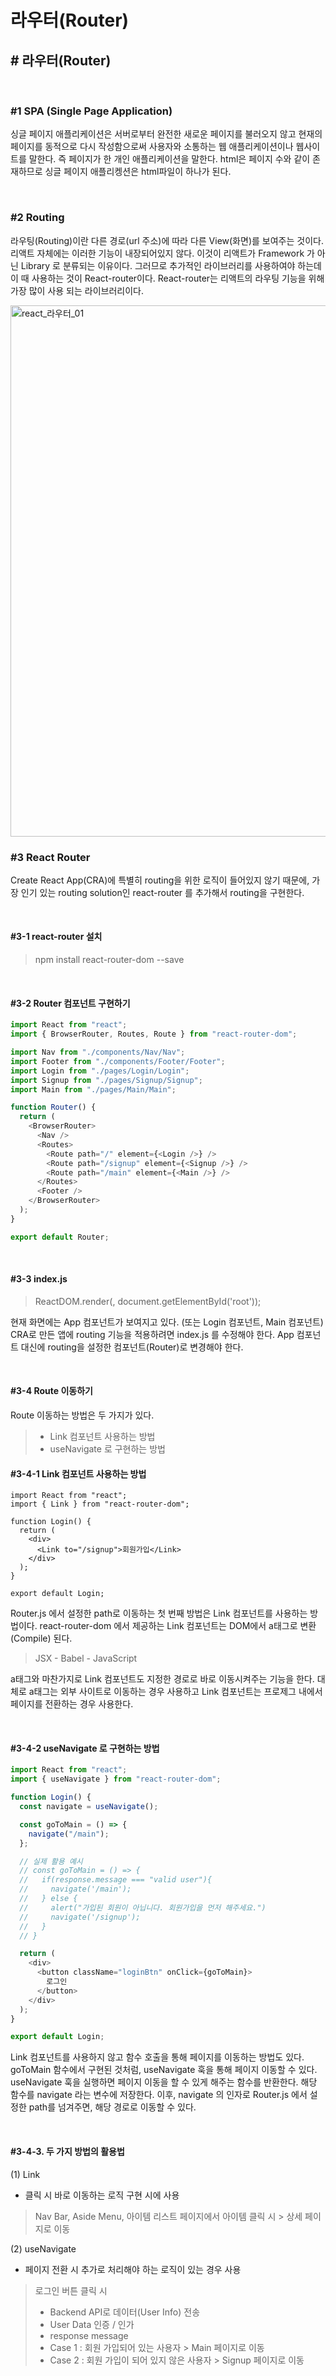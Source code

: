 # 라우터(Router)

## # 라우터(Router)

<br>

### #1 SPA (Single Page Application)

싱글 페이지 애플리케이션은 서버로부터 완전한 새로운 페이지를 불러오지 않고 현재의 페이지를 동적으로 다시 작성함으로써 사용자와 소통하는 웹 애플리케이션이나 웹사이트를 말한다. 즉 페이지가 한 개인 애플리케이션을 말한다. html은 페이지 수와 같이 존재하므로 싱글 페이지 애플리켕션은 html파일이 하나가 된다.

<br>

### #2 Routing

라우팅(Routing)이란 다른 경로(url 주소)에 따라 다른 View(화면)를 보여주는 것이다. 리액트 자체에는 이러한 기능이 내장되어있지 않다. 이것이 리액트가 Framework 가 아닌 Library 로 분류되는 이유이다. 그러므로 추가적인 라이브러리를 사용하여야 하는데 이 때 사용하는 것이 React-router이다. React-router는 리액트의 라우팅 기능을 위해 가장 많이 사용 되는 라이브러리이다.

<img width="850" alt="react_라우터_01" src="https://github.com/Yu-jae-min/Basic-concept/assets/85284246/b40b9f26-8094-427b-bf17-79c393db2181">

<br>

### #3 React Router

Create React App(CRA)에 특별히 routing을 위한 로직이 들어있지 않기 때문에, 가장 인기 있는 routing solution인 react-router 를 추가해서 routing을 구현한다.

<br>

#### #3-1 react-router 설치

> npm install react-router-dom --save

<br>

#### #3-2 Router 컴포넌트 구현하기

```javascript
import React from "react";
import { BrowserRouter, Routes, Route } from "react-router-dom";

import Nav from "./components/Nav/Nav";
import Footer from "./components/Footer/Footer";
import Login from "./pages/Login/Login";
import Signup from "./pages/Signup/Signup";
import Main from "./pages/Main/Main";

function Router() {
  return (
    <BrowserRouter>
      <Nav />
      <Routes>
        <Route path="/" element={<Login />} />
        <Route path="/signup" element={<Signup />} />
        <Route path="/main" element={<Main />} />
      </Routes>
      <Footer />
    </BrowserRouter>
  );
}

export default Router;
```

<br>

#### #3-3 index.js

> ReactDOM.render(<Router />, document.getElementById('root'));

현재 화면에는 App 컴포넌트가 보여지고 있다. (또는 Login 컴포넌트, Main 컴포넌트)
CRA로 만든 앱에 routing 기능을 적용하려면 index.js 를 수정해야 한다.
App 컴포넌트 대신에 routing을 설정한 컴포넌트(Router)로 변경해야 한다.

<br>

#### #3-4 Route 이동하기

Route 이동하는 방법은 두 가지가 있다.

> - Link 컴포넌트 사용하는 방법
> - useNavigate 로 구현하는 방법

#### #3-4-1 Link 컴포넌트 사용하는 방법

```javascirpt
import React from "react";
import { Link } from "react-router-dom";

function Login() {
  return (
    <div>
      <Link to="/signup">회원가입</Link>
    </div>
  );
}

export default Login;
```

Router.js 에서 설정한 path로 이동하는 첫 번째 방법은 Link 컴포넌트를 사용하는 방법이다.
react-router-dom 에서 제공하는 Link 컴포넌트는 DOM에서 a태그로 변환(Compile) 된다.

> JSX - Babel - JavaScript

a태그와 마찬가지로 Link 컴포넌트도 지정한 경로로 바로 이동시켜주는 기능을 한다.
대체로 a태그는 외부 사이트로 이동하는 경우 사용하고 Link 컴포넌트는 프로제그 내에서 페이지를 전환하는 경우 사용한다.

<br>

#### #3-4-2 useNavigate 로 구현하는 방법

```javascript
import React from "react";
import { useNavigate } from "react-router-dom";

function Login() {
  const navigate = useNavigate();

  const goToMain = () => {
    navigate("/main");
  };

  // 실제 활용 예시
  // const goToMain = () => {
  //   if(response.message === "valid user"){
  //     navigate('/main');
  //   } else {
  //     alert("가입된 회원이 아닙니다. 회원가입을 먼저 해주세요.")
  //     navigate('/signup');
  //   }
  // }

  return (
    <div>
      <button className="loginBtn" onClick={goToMain}>
        로그인
      </button>
    </div>
  );
}

export default Login;
```

Link 컴포넌트를 사용하지 않고 함수 호출을 통해 페이지를 이동하는 방법도 있다.
goToMain 함수에서 구현된 것처럼, useNavigate 훅을 통해 페이지 이동할 수 있다.
useNavigate 훅을 실행하면 페이지 이동을 할 수 있게 해주는 함수를 반환한다. 해당 함수를 navigate 라는 변수에 저장한다.
이후, navigate 의 인자로 Router.js 에서 설정한 path를 넘겨주면, 해당 경로로 이동할 수 있다.

<br>

#### #3-4-3. 두 가지 방법의 활용법

(1) Link

- 클릭 시 바로 이동하는 로직 구현 시에 사용

> Nav Bar, Aside Menu, 아이템 리스트 페이지에서 아이템 클릭 시 > 상세 페이지로 이동

(2) useNavigate

- 페이지 전환 시 추가로 처리해야 하는 로직이 있는 경우 사용

> 로그인 버튼 클릭 시
>
> - Backend API로 데이터(User Info) 전송
> - User Data 인증 / 인가
> - response message
> - Case 1 : 회원 가입되어 있는 사용자 > Main 페이지로 이동
> - Case 2 : 회원 가입이 되어 있지 않은 사용자 > Signup 페이지로 이동
